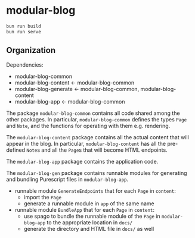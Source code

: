 # modular-blog

```sh
bun run build
bun run serve
```

## Organization

Dependencies:
- modular-blog-common
- modular-blog-content <- modular-blog-common
- modular-blog-generate <- modular-blog-common, modular-blog-content
- modular-blog-app <- modular-blog-common

The package `modular-blog-common` contains all code shared among the other
packages. In particular, `modular-blog-common` defines the types `Page` and
`Note`, and the functions for operating with them e.g. rendering.

The `modular-blog-content` package contains all the actual content that will
appear in the blog. In particular, `modular-blog-content` has all the
pre-defined `Note`s and all the `Page`s that will become HTML endpoints.

The `modular-blog-app` package contains the application code.

The `modular-blog-gen` package contains runnable modules for generating and
bundling Purescript files in `modular-blog-app`.
  - runnable module `GenerateEndpoints` that for each `Page` in `content`:
    - import the `Page`
    - generate a runnable module in `app` of the same name
  - runnable module `BundleApp` that for each `Page` in `content`:
    - use spago to bundle the runnable module of the `Page` in
      `modular-blog-app` to the appropriate location in `docs/`
    - generate the directory and HTML file in `docs/` as well
